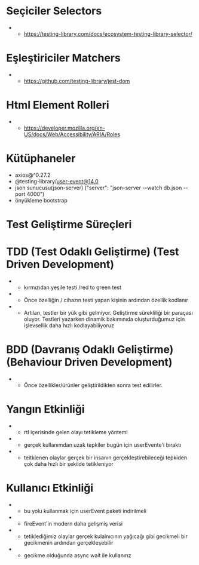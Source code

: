 # Seçiciler Selectors

- - https://testing-library.com/docs/ecosystem-testing-library-selector/

# Eşleştiriciler Matchers

- - https://github.com/testing-library/jest-dom

# Html Element Rolleri

- - https://developer.mozilla.org/en-US/docs/Web/Accessibility/ARIA/Roles

# Kütüphaneler

- axios@^0.27.2
- @testing-library/user-event@14.0
- json sunucusu(json-server) ("server": "json-server --watch db.json --port 4000")
- önyükleme bootstrap

# Test Geliştirme Süreçleri

# TDD (Test Odaklı Geliştirme) (Test Driven Development)

- - kırmızıdan yeşile testi /red to green test
- - Önce özelliğin / cihazın testi yapan kişinin ardından özellik kodlanır
- - Artıları, testler bir yük gibi gelmiyor. Geliştirme sürekliliği bir paraçası oluyor. Testleri yazarken dinamik bakımınıda oluşturduğumuz için işlevsellik daha hızlı kodlayabiliyoruz

# BDD (Davranış Odaklı Geliştirme)(Behaviour Driven Development)

- - Önce özellikler/ürünler geliştirildikten sonra test edilirler.

# Yangın Etkinliği

- - rtl içerisinde gelen olayı tetikleme yöntemi
- - gerçek kullanımdan uzak tepkiler bugün için userEvente'i bıraktı
- - teitklenen olaylar gerçek bir insanın gerçekleştirebileceği tepkiden çok daha hızlı bir şekilde tetikleniyor

# Kullanıcı Etkinliği

- - bu yolu kullanmak için userEvent paketi indirilmeli
- - fireEvent'in modern daha gelişmiş verisi
- - tetiklediğimiz olaylar gerçek kulalnıcının yağıcağı gibi gecikmeli bir gecikmenin ardından gerçekleşebilir
- - gecikme olduğunda async wait ile kullanırız
